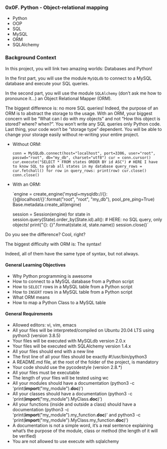 ### 0x0F. Python - Object-relational mapping
*   Python
*   OOP
*   SQL
*   MySQL
*   ORM
*   SQLAlchemy

### Background Context
In this project, you will link two amazing worlds: Databases and Python!

In the first part, you will use the module `MySQLdb` to connect to a MySQL database and execute your SQL queries.

In the second part, you will use the module `SQLAlchemy` (don’t ask me how to pronounce it…) an Object Relational Mapper (ORM).

The biggest difference is: no more SQL queries! Indeed, the purpose of an ORM is to abstract the storage to the usage. With an ORM, your biggest concern will be “What can I do with my objects” and not “How this object is stored? where? when?”. You won’t write any SQL queries only Python code. Last thing, your code won’t be “storage type” dependent. You will be able to change your storage easily without re-writing your entire project.

* Without ORM:

    `conn = MySQLdb.connect(host="localhost", port=3306, user="root", passwd="root", db="my_db", charset="utf8")
    cur = conn.cursor()
    cur.execute("SELECT * FROM states ORDER BY id ASC") # HERE I have to know SQL to grab all states in my database
    query_rows = cur.fetchall()
    for row in query_rows:
        print(row)
    cur.close()
    conn.close()`

* With an ORM:

    `engine = create_engine('mysql+mysqldb://{}:{}@localhost/{}'.format("root", "root", "my_db"), pool_pre_ping=True)
    Base.metadata.create_all(engine)

    session = Session(engine)
    for state in session.query(State).order_by(State.id).all(): # HERE: no SQL query, only objects!
        print("{}: {}".format(state.id, state.name))
    session.close()`

Do you see the difference? Cool, right?

The biggest difficulty with ORM is: The syntax!

Indeed, all of them have the same type of syntax, but not always. 


#### General Learning Objectives
*   Why Python programming is awesome
*   How to connect to a MySQL database from a Python script
*   How to `SELECT` rows in a MySQL table from a Python script
*   How to `INSERT` rows in a MySQL table from a Python script
*   What ORM means
*   How to map a Python Class to a MySQL table


#### General Requirements
*   Allowed editors: vi, vim, emacs
*   All your files will be interpreted/compiled on Ubuntu 20.04 LTS using python3 (version 3.8.5)
*   Your files will be executed with MySQLdb version 2.0.x
*   Your files will be executed with SQLAlchemy version 1.4.x
*   All your files should end with a new line
*   The first line of all your files should be exactly #!/usr/bin/python3
*   A README.md file, at the root of the folder of the project, is mandatory
*   Your code should use the pycodestyle (version 2.8.*)
*   All your files must be executable
*   The length of your files will be tested using wc
*   All your modules should have a documentation (python3 -c 'print(__import__("my_module").__doc__)')
*   All your classes should have a documentation (python3 -c 'print(__import__("my_module").MyClass.__doc__)')
*   All your functions (inside and outside a class) should have a documentation (python3 -c 'print(__import__("my_module").my_function.__doc__)' and python3 -c 'print(__import__("my_module").MyClass.my_function.__doc__)')
*   A documentation is not a simple word, it’s a real sentence explaining what’s the purpose of the module, class or method (the length of it will be verified)
*   You are not allowed to use execute with sqlalchemy
